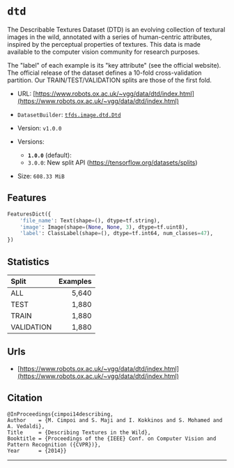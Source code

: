 <div itemscope itemtype="http://schema.org/Dataset">
  <div itemscope itemprop="includedInDataCatalog" itemtype="http://schema.org/DataCatalog">
    <meta itemprop="name" content="TensorFlow Datasets" />
  </div>

  <meta itemprop="name" content="dtd" />
  <meta itemprop="description" content="The Describable Textures Dataset (DTD) is an evolving collection of textural&#10;images in the wild, annotated with a series of human-centric attributes,&#10;inspired by the perceptual properties of textures. This data is made available&#10;to the computer vision community for research purposes.&#10;&#10;The &quot;label&quot; of each example is its &quot;key attribute&quot; (see the official website).&#10;The official release of the dataset defines a 10-fold cross-validation&#10;partition. Our TRAIN/TEST/VALIDATION splits are those of the first fold.&#10;&#10;&#10;To use this dataset:&#10;&#10;```&#10;import tensorflow_datasets as tfds&#10;&#10;ds = tfds.load('dtd')&#10;```&#10;" />
  <meta itemprop="url" content="https://www.tensorflow.org/datasets/catalog/dtd" />
  <meta itemprop="sameAs" content="https://www.robots.ox.ac.uk/~vgg/data/dtd/index.html" />
  <meta itemprop="citation" content="@InProceedings{cimpoi14describing,&#10;Author    = {M. Cimpoi and S. Maji and I. Kokkinos and S. Mohamed and A. Vedaldi},&#10;Title     = {Describing Textures in the Wild},&#10;Booktitle = {Proceedings of the {IEEE} Conf. on Computer Vision and Pattern Recognition ({CVPR})},&#10;Year      = {2014}}&#10;" />
</div>

# `dtd`

The Describable Textures Dataset (DTD) is an evolving collection of textural
images in the wild, annotated with a series of human-centric attributes,
inspired by the perceptual properties of textures. This data is made available
to the computer vision community for research purposes.

The "label" of each example is its "key attribute" (see the official website).
The official release of the dataset defines a 10-fold cross-validation
partition. Our TRAIN/TEST/VALIDATION splits are those of the first fold.

*   URL:
    [https://www.robots.ox.ac.uk/~vgg/data/dtd/index.html](https://www.robots.ox.ac.uk/~vgg/data/dtd/index.html)
*   `DatasetBuilder`:
    [`tfds.image.dtd.Dtd`](https://github.com/tensorflow/datasets/tree/master/tensorflow_datasets/image/dtd.py)
*   Version: `v1.0.0`
*   Versions:

    *   **`1.0.0`** (default):
    *   `3.0.0`: New split API (https://tensorflow.org/datasets/splits)

*   Size: `608.33 MiB`

## Features
```python
FeaturesDict({
    'file_name': Text(shape=(), dtype=tf.string),
    'image': Image(shape=(None, None, 3), dtype=tf.uint8),
    'label': ClassLabel(shape=(), dtype=tf.int64, num_classes=47),
})
```

## Statistics

Split      | Examples
:--------- | -------:
ALL        | 5,640
TEST       | 1,880
TRAIN      | 1,880
VALIDATION | 1,880

## Urls

*   [https://www.robots.ox.ac.uk/~vgg/data/dtd/index.html](https://www.robots.ox.ac.uk/~vgg/data/dtd/index.html)

## Citation
```
@InProceedings{cimpoi14describing,
Author    = {M. Cimpoi and S. Maji and I. Kokkinos and S. Mohamed and A. Vedaldi},
Title     = {Describing Textures in the Wild},
Booktitle = {Proceedings of the {IEEE} Conf. on Computer Vision and Pattern Recognition ({CVPR})},
Year      = {2014}}
```

--------------------------------------------------------------------------------
